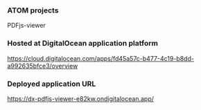 ### ATOM projects
PDFjs-viewer

### Hosted at DigitalOcean application platform
https://cloud.digitalocean.com/apps/fd45a57c-b477-4c19-b8dd-a992635bfce3/overview

### Deployed application URL
https://dx-pdfjs-viewer-e82kw.ondigitalocean.app/
